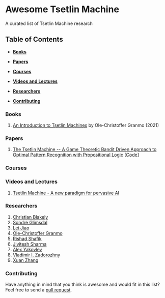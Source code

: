 # Awesome Tsetlin Machine
A curated list of Tsetlin Machine research

## Table of Contents

* **[Books](#Books)**

* **[Papers](#Papers)**  

* **[Courses](#Courses)**  

* **[Videos and Lectures](#Videos-and-lectures)**  

* **[Researchers](#Researchers)**  

* **[Contributing](#Contributing)** 

### Books
1. [An Introduction to Tsetlin Machines](https://tsetlinmachine.org/) by Ole-Christoffer Granmo (2021)

### Papers
1. [The Tsetlin Machine -- A Game Theoretic Bandit Driven Approach to Optimal Pattern Recognition with Propositional Logic](https://arxiv.org/abs/1804.01508) [[Code](https://github.com/cair/TsetlinMachine)]

### Courses

### Videos and Lectures
1. [Tsetlin Machine - A new paradigm for pervasive AI](https://www.youtube.com/watch?v=TaspuovmSR8)

### Researchers
1. [Christian Blakely](https://cair.uia.no/people/christian-d-blakely/)
2. [Sondre Glimsdal](https://cair.uia.no/people/sondre-glimsdal)
4. [Lei Jiao](https://cair.uia.no/people/lei-jiao/)
5. [Ole-Christoffer Granmo](https://cair.uia.no/people/ole-christoffer-granmo/)
6. [Rishad Shafik](https://www.ncl.ac.uk/engineering/staff/profile/rishadshafik.html)
7. [Jivitesh Sharma](https://cair.uia.no/people/jivitesh-sharma)
8. [Alex Yakovlev](https://www.ncl.ac.uk/engineering/staff/profile/alexyakovlev.html)
9. [Vladimir I. Zadorozhny](https://sites.pitt.edu/~viz/)
10. [Xuan Zhang](https://cair.uia.no/people/xuan-zhang/)

### Contributing
Have anything in mind that you think is awesome and would fit in this list? Feel free to send a [pull request](https://github.com/cair/awesome-tsetlin-machine/pulls).

